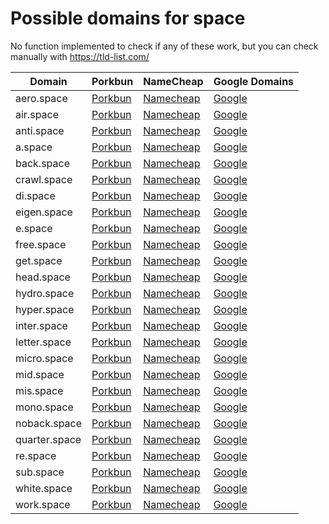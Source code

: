 # Possible domains for space

No function implemented to check if any of these work, but you can check manually with https://tld-list.com/

| Domain | Porkbun | NameCheap | Google Domains |
|---|---|---|---|
| aero.space | [Porkbun](https://porkbun.com/checkout/search?prb=e814663da1&tlds=&idnLanguage=&search=search&q=aero.space) | [Namecheap](https://www.namecheap.com/domains/registration/results/?domain=aero.space) | [Google](https://domains.google.com/registrar/search?searchTerm=aero.space) |
| air.space | [Porkbun](https://porkbun.com/checkout/search?prb=e814663da1&tlds=&idnLanguage=&search=search&q=air.space) | [Namecheap](https://www.namecheap.com/domains/registration/results/?domain=air.space) | [Google](https://domains.google.com/registrar/search?searchTerm=air.space) |
| anti.space | [Porkbun](https://porkbun.com/checkout/search?prb=e814663da1&tlds=&idnLanguage=&search=search&q=anti.space) | [Namecheap](https://www.namecheap.com/domains/registration/results/?domain=anti.space) | [Google](https://domains.google.com/registrar/search?searchTerm=anti.space) |
| a.space | [Porkbun](https://porkbun.com/checkout/search?prb=e814663da1&tlds=&idnLanguage=&search=search&q=a.space) | [Namecheap](https://www.namecheap.com/domains/registration/results/?domain=a.space) | [Google](https://domains.google.com/registrar/search?searchTerm=a.space) |
| back.space | [Porkbun](https://porkbun.com/checkout/search?prb=e814663da1&tlds=&idnLanguage=&search=search&q=back.space) | [Namecheap](https://www.namecheap.com/domains/registration/results/?domain=back.space) | [Google](https://domains.google.com/registrar/search?searchTerm=back.space) |
| crawl.space | [Porkbun](https://porkbun.com/checkout/search?prb=e814663da1&tlds=&idnLanguage=&search=search&q=crawl.space) | [Namecheap](https://www.namecheap.com/domains/registration/results/?domain=crawl.space) | [Google](https://domains.google.com/registrar/search?searchTerm=crawl.space) |
| di.space | [Porkbun](https://porkbun.com/checkout/search?prb=e814663da1&tlds=&idnLanguage=&search=search&q=di.space) | [Namecheap](https://www.namecheap.com/domains/registration/results/?domain=di.space) | [Google](https://domains.google.com/registrar/search?searchTerm=di.space) |
| eigen.space | [Porkbun](https://porkbun.com/checkout/search?prb=e814663da1&tlds=&idnLanguage=&search=search&q=eigen.space) | [Namecheap](https://www.namecheap.com/domains/registration/results/?domain=eigen.space) | [Google](https://domains.google.com/registrar/search?searchTerm=eigen.space) |
| e.space | [Porkbun](https://porkbun.com/checkout/search?prb=e814663da1&tlds=&idnLanguage=&search=search&q=e.space) | [Namecheap](https://www.namecheap.com/domains/registration/results/?domain=e.space) | [Google](https://domains.google.com/registrar/search?searchTerm=e.space) |
| free.space | [Porkbun](https://porkbun.com/checkout/search?prb=e814663da1&tlds=&idnLanguage=&search=search&q=free.space) | [Namecheap](https://www.namecheap.com/domains/registration/results/?domain=free.space) | [Google](https://domains.google.com/registrar/search?searchTerm=free.space) |
| get.space | [Porkbun](https://porkbun.com/checkout/search?prb=e814663da1&tlds=&idnLanguage=&search=search&q=get.space) | [Namecheap](https://www.namecheap.com/domains/registration/results/?domain=get.space) | [Google](https://domains.google.com/registrar/search?searchTerm=get.space) |
| head.space | [Porkbun](https://porkbun.com/checkout/search?prb=e814663da1&tlds=&idnLanguage=&search=search&q=head.space) | [Namecheap](https://www.namecheap.com/domains/registration/results/?domain=head.space) | [Google](https://domains.google.com/registrar/search?searchTerm=head.space) |
| hydro.space | [Porkbun](https://porkbun.com/checkout/search?prb=e814663da1&tlds=&idnLanguage=&search=search&q=hydro.space) | [Namecheap](https://www.namecheap.com/domains/registration/results/?domain=hydro.space) | [Google](https://domains.google.com/registrar/search?searchTerm=hydro.space) |
| hyper.space | [Porkbun](https://porkbun.com/checkout/search?prb=e814663da1&tlds=&idnLanguage=&search=search&q=hyper.space) | [Namecheap](https://www.namecheap.com/domains/registration/results/?domain=hyper.space) | [Google](https://domains.google.com/registrar/search?searchTerm=hyper.space) |
| inter.space | [Porkbun](https://porkbun.com/checkout/search?prb=e814663da1&tlds=&idnLanguage=&search=search&q=inter.space) | [Namecheap](https://www.namecheap.com/domains/registration/results/?domain=inter.space) | [Google](https://domains.google.com/registrar/search?searchTerm=inter.space) |
| letter.space | [Porkbun](https://porkbun.com/checkout/search?prb=e814663da1&tlds=&idnLanguage=&search=search&q=letter.space) | [Namecheap](https://www.namecheap.com/domains/registration/results/?domain=letter.space) | [Google](https://domains.google.com/registrar/search?searchTerm=letter.space) |
| micro.space | [Porkbun](https://porkbun.com/checkout/search?prb=e814663da1&tlds=&idnLanguage=&search=search&q=micro.space) | [Namecheap](https://www.namecheap.com/domains/registration/results/?domain=micro.space) | [Google](https://domains.google.com/registrar/search?searchTerm=micro.space) |
| mid.space | [Porkbun](https://porkbun.com/checkout/search?prb=e814663da1&tlds=&idnLanguage=&search=search&q=mid.space) | [Namecheap](https://www.namecheap.com/domains/registration/results/?domain=mid.space) | [Google](https://domains.google.com/registrar/search?searchTerm=mid.space) |
| mis.space | [Porkbun](https://porkbun.com/checkout/search?prb=e814663da1&tlds=&idnLanguage=&search=search&q=mis.space) | [Namecheap](https://www.namecheap.com/domains/registration/results/?domain=mis.space) | [Google](https://domains.google.com/registrar/search?searchTerm=mis.space) |
| mono.space | [Porkbun](https://porkbun.com/checkout/search?prb=e814663da1&tlds=&idnLanguage=&search=search&q=mono.space) | [Namecheap](https://www.namecheap.com/domains/registration/results/?domain=mono.space) | [Google](https://domains.google.com/registrar/search?searchTerm=mono.space) |
| noback.space | [Porkbun](https://porkbun.com/checkout/search?prb=e814663da1&tlds=&idnLanguage=&search=search&q=noback.space) | [Namecheap](https://www.namecheap.com/domains/registration/results/?domain=noback.space) | [Google](https://domains.google.com/registrar/search?searchTerm=noback.space) |
| quarter.space | [Porkbun](https://porkbun.com/checkout/search?prb=e814663da1&tlds=&idnLanguage=&search=search&q=quarter.space) | [Namecheap](https://www.namecheap.com/domains/registration/results/?domain=quarter.space) | [Google](https://domains.google.com/registrar/search?searchTerm=quarter.space) |
| re.space | [Porkbun](https://porkbun.com/checkout/search?prb=e814663da1&tlds=&idnLanguage=&search=search&q=re.space) | [Namecheap](https://www.namecheap.com/domains/registration/results/?domain=re.space) | [Google](https://domains.google.com/registrar/search?searchTerm=re.space) |
| sub.space | [Porkbun](https://porkbun.com/checkout/search?prb=e814663da1&tlds=&idnLanguage=&search=search&q=sub.space) | [Namecheap](https://www.namecheap.com/domains/registration/results/?domain=sub.space) | [Google](https://domains.google.com/registrar/search?searchTerm=sub.space) |
| white.space | [Porkbun](https://porkbun.com/checkout/search?prb=e814663da1&tlds=&idnLanguage=&search=search&q=white.space) | [Namecheap](https://www.namecheap.com/domains/registration/results/?domain=white.space) | [Google](https://domains.google.com/registrar/search?searchTerm=white.space) |
| work.space | [Porkbun](https://porkbun.com/checkout/search?prb=e814663da1&tlds=&idnLanguage=&search=search&q=work.space) | [Namecheap](https://www.namecheap.com/domains/registration/results/?domain=work.space) | [Google](https://domains.google.com/registrar/search?searchTerm=work.space) |
